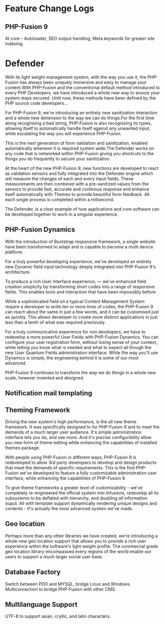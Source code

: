 Feature Change Logs
=======================


<h2>PHP-Fusion 9</h2>
At core - Autoloader, SEO output handling, Meta keywords for greater site indexing.

<h1>Defender</h1>

With its light weight management system, with the way you use it, the PHP-Fusion has always been uniquely immersive and easy to manage your content.With PHP-Fusion and the conventional default method introduced to every PHP Developers, we have introduced a whole new way to ensure your system stays secured.
Until now, these methods have been defined by the PHP source code developers...

For PHP-Fusion 9, we're introducing an entirely new sanitization interaction and a whole new dimension to the way we can do things.For the first time along recognising a bad string, PHP-Fusion is also recognizing its types, allowing itself to automatically handle itself against any unwanted input, while escalating the way you will experience PHP-Fusion.

This is the next generation of form validation and sanitization, enabled automatically wherever it is required system wide.The Defender works on any code that is networked within PHP-Fusion giving you shortcuts to the things you do frequently to secure your sanitization.

At the heart of the new PHP-Fusion 9, new functions are developed to react as validation sensors and fully integrated into the Defender engine which will measure the changes of
each and every input fields. These measurements are then combined with a pre-sanitized values from the sensors to provide fast, accurate and continous response and enhance itself automatically with Themes to provide beautiful form feedback. All each single process is completed within a milisecond.

The Defender, is a clear example of how applications and core software can be developed together to work in a singular experience.


<h2>PHP-Fusion Dynamics</h2>

With the introduction of Bootstrap responsive framework, a single website have been transformed to adapt and is capable to become a multi device platform.

For a truly powerful developing experience, we've developed an entirely new Dynamic field input technology deeply integrated into PHP-Fusion 9's architecture.

To produce a rich User Interface experience,  — we've enhanced field creation simplicity by transforming short codes into a range of responsive fields. This enables tools and interaction that have been impossibly before.

While a sophisticated field on a typical Content Management System require a developer to write ten or more lines of codes, the PHP-Fusion 9 can reach about the same in just a few words, and it can be customised just as quickly. 
This allows developer to create more distinct applications in just less than a tenth of what was required previously.

For a truly communicative experience for non developers, we have to redevelop a more powerful User Fields with PHP-Fusion Dynamics. You can configure your user registration form, without losing sense of your context, while letting you know what is needed and what to expect all though the new User Quantum Fields administration interface. While the way you'll use Dynamics is simple, the engineering behind it is some of our most advanced. 

PHP-Fusion 9 continues to transform the way we do things in a whole new scale, however invented and designed.


<h2>Notification mail templating</h2>


<h2>Theming Framework</h2>

Driving the new system's high performance, is the all new theme framework. It was specifically designed to for PHP-Fusion 9 and to meet the demands of a much larger user audience. It's simple administration interface lets you do, and see more. And it's precise configuribility allow you new form of theme editing while enhancing the capabilities of installed themes package. 

With people using PHP-Fusion in different ways, PHP-Fusion 9 is redeveloped to allow 3rd party developers to develop and design products that meet the demands of specific requirements. This is the first PHP-Fusion we've developed to feature a fully customizable administration user interface, while enhancing the capabilities of PHP-Fusion 9.

To give theme frameworks a greater level of customizability - we've completely re-engineered the official system into Infusions, redevelop all its subsystems to be deflated with hierarchy, and doubling all information ouput.
All with template support dynamically rendering unique designs and contents - It's actually the most advanced system we've made.

<h2>Geo location</h2>
Perhaps more than any other libraries we have created, we're introducing a whole new geo location support that allows you to provide a rich user experience within the software's light weight profile. The commercial grade geo location library encompassed every regions of the world enable our users to support a much larger social user base.

<h2>Database Factory</h2>
Switch between PDO and MYSQL, bridge Linux and Windows. Multiconnection to bridge PHP-Fusion with other CMS.

<h2>Multilanguage Support</h2>
UTF-8 to support asian, cryllic, and latin characters.
